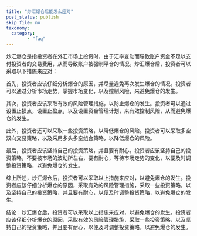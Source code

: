 ```yaml
---
title: "炒汇爆仓后能怎么应对"
post_status: publish
skip_file: no
taxonomy:
  category:
        - "faq"
---
```


炒汇爆仓是指投资者在外汇市场上投资时，由于汇率变动而导致账户资金不足以支付投资者的交易费用，从而导致账户被强制平仓的情况。炒汇爆仓后，投资者可以采取以下措施来应对：

首先，投资者应该仔细分析爆仓的原因，并尽量避免再次发生爆仓的情况。投资者可以通过分析市场走势，掌握市场变化，以及控制风险，来避免爆仓的发生。

其次，投资者应该采取有效的风险管理措施，以防止爆仓的发生。投资者可以通过设置止损点，设置止盈点，以及设置资金管理计划，来有效控制风险，从而避免爆仓的发生。

此外，投资者还可以采取一些投资策略，以降低爆仓的风险。投资者可以采取多空双向交易策略，以及采用多头多空组合策略，以降低爆仓的风险。

最后，投资者应该坚持自己的投资策略，并且要有耐心。投资者应该坚持自己的投资策略，不要被市场的波动所左右，要有耐心，等待市场走势的变化，以便及时调整投资策略，以避免爆仓的发生。

综上所述，炒汇爆仓后，投资者可以采取以上措施来应对，以避免爆仓的发生。投资者应该仔细分析爆仓的原因，采取有效的风险管理措施，采取一些投资策略，以及坚持自己的投资策略，并且要有耐心，以便及时调整投资策略，以避免爆仓的发生。

结论：炒汇爆仓后，投资者可以采取以上措施来应对，以避免爆仓的发生。投资者应该仔细分析爆仓的原因，采取有效的风险管理措施，采取一些投资策略，以及坚持自己的投资策略，并且要有耐心，以便及时调整投资策略，以避免爆仓的发生。
